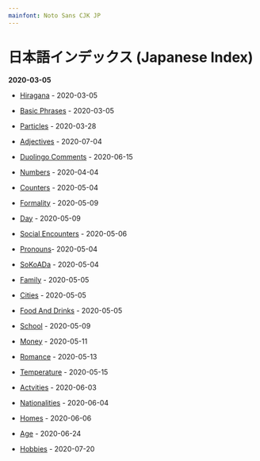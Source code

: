 ```yaml
---
mainfont: Noto Sans CJK JP
---
```


# 日本語インデックス (Japanese Index)

**2020-03-05**

- [Hiragana](01hiragana.md) - 2020-03-05 

- [Basic Phrases](basic_phrases) - 2020-03-05 

- [Particles](particles.md) - 2020-03-28

- [Adjectives](adjectives.md) - 2020-07-04

- [Duolingo Comments](comment.md) - 2020-06-15

- [Numbers](numbers.md) - 2020-04-04

- [Counters](counters.md) - 2020-05-04

- [Formality](formality.md) - 2020-05-09

- [Day](day.md) - 2020-05-09

- [Social Encounters](social.md) - 2020-05-06

- [Pronouns](pronouns.md)- 2020-05-04

- [SoKoADa](sokoada.md) - 2020-05-04

- [Family](family.md) - 2020-05-05

- [Cities](cities.md) - 2020-05-05

- [Food And Drinks](food_drinks.md) - 2020-05-05

- [School](school.md) - 2020-05-09

- [Money](money.md) - 2020-05-11

- [Romance](romance.md) - 2020-05-13

- [Temperature](temperature.md) - 2020-05-15

- [Actvities](activities.md) - 2020-06-03

- [Nationalities](national.md) - 2020-06-04

- [Homes](homes.md) - 2020-06-06

- [Age](age.md) - 2020-06-24

- [Hobbies](hobbies.md) - 2020-07-20
